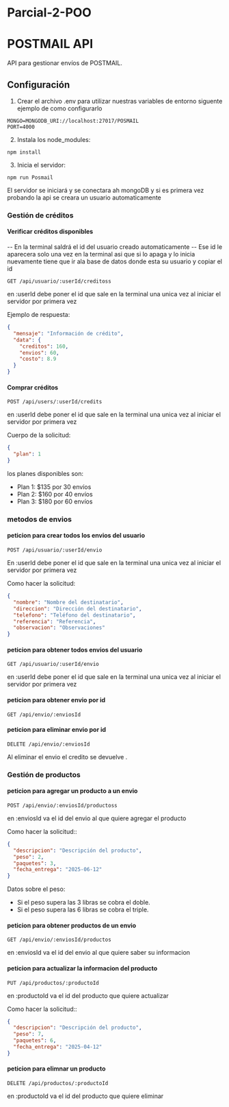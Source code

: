 # Parcial-2-POO
# POSTMAIL API

API para gestionar envíos de POSTMAIL.

## Configuración

1. Crear el archivo .env para utilizar nuestras variables de entorno siguente ejemplo de como configurarlo
```
MONGO=MONGODB_URI://localhost:27017/POSMAIL
PORT=4000
```

2. Instala los node_modules:
```
npm install
```

3. Inicia el servidor:
```
npm run Posmail
```

El servidor se iniciará y se conectara ah mongoDB y si es primera vez probando la api se creara un usuario automaticamente 

### Gestión de créditos

#### Verificar créditos disponibles

-- En la terminal saldrá el id del usuario creado automaticamente
-- Ese id le aparecera solo una vez en la terminal asi que si lo apaga y lo inicia nuevamente tiene que ir ala base de datos donde esta su usuario y copiar el id
```
GET /api/usuario/:userId/creditoss
```
en :userId debe poner el id que sale en la terminal una unica vez al iniciar el servidor por primera vez

Ejemplo de respuesta:
```json
{
  "mensaje": "Información de crédito",
  "data": {
    "creditos": 160,
    "envios": 60,
    "costo": 8.9
  }
}
```

#### Comprar créditos
```
POST /api/users/:userId/credits
```
en :userId debe poner el id que sale en la terminal una unica vez al iniciar el servidor por primera vez

Cuerpo de la solicitud:
```json
{
  "plan": 1
}
```

los planes disponibles son:
- Plan 1: $135 por 30 envíos
- Plan 2: $160 por 40 envíos
- Plan 3: $180 por 60 envíos

### metodos de envios

#### peticion para crear todos los envios del usuario
```
POST /api/usuario/:userId/envio
```
En :userId debe poner el id que sale en la terminal una unica vez al iniciar el servidor por primera vez

Como hacer la solicitud:
```json
{
  "nombre": "Nombre del destinatario",
  "direccion": "Dirección del destinatario",
  "telefono": "Teléfono del destinatario",
  "referencia": "Referencia",
  "observacion": "Observaciones"
}
```

#### peticion para obtener todos envios del usuario
```
GET /api/usuario/:userId/envio
```
en :userId debe poner el id que sale en la terminal una unica vez al iniciar el servidor por primera vez

#### peticion para obtener envio por id 
```
GET /api/envio/:enviosId
```

#### peticion para eliminar envio por id 
```
DELETE /api/envio/:enviosId
```

Al eliminar el envio el credito se devuelve .

### Gestión de productos

#### peticion para agregar un producto a un envio
```
POST /api/envio/:enviosId/productoss
```
en :enviosId va el id del envio al que quiere agregar el producto 

Como hacer la solicitud::
```json
{
  "descripcion": "Descripción del producto",
  "peso": 2,
  "paquetes": 3,
  "fecha_entrega": "2025-06-12"
}
```

Datos sobre el peso:
- Si el peso supera las 3 libras se cobra el doble.
- Si el peso supera las 6 libras se cobra el triple.

#### peticion para obtener productos de un envio
```
GET /api/envio/:enviosId/productos
```
en :enviosId va el id del envio al que quiere saber su informacion
#### peticion para actualizar la informacion del producto
```
PUT /api/productos/:productoId
```
en :productoId va el id del producto que quiere actualizar


Como hacer la solicitud::
```json
{
  "descripcion": "Descripción del producto",
  "peso": 7,
  "paquetes": 6,
  "fecha_entrega": "2025-04-12"
}
```

#### peticion para elimnar un producto
```
DELETE /api/productos/:productoId
```
en :productoId va el id del producto que quiere eliminar
